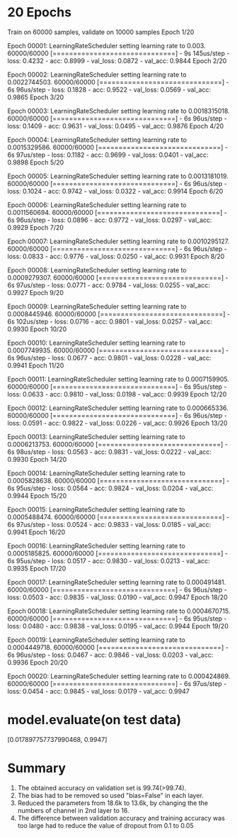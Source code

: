 # 20 Epochs


Train on 60000 samples, validate on 10000 samples
Epoch 1/20

Epoch 00001: LearningRateScheduler setting learning rate to 0.003.
60000/60000 [==============================] - 9s 145us/step - loss: 0.4232 - acc: 0.8999 - val_loss: 0.0872 - val_acc: 0.9844
Epoch 2/20

Epoch 00002: LearningRateScheduler setting learning rate to 0.0022744503.
60000/60000 [==============================] - 6s 96us/step - loss: 0.1828 - acc: 0.9522 - val_loss: 0.0569 - val_acc: 0.9865
Epoch 3/20

Epoch 00003: LearningRateScheduler setting learning rate to 0.0018315018.
60000/60000 [==============================] - 6s 96us/step - loss: 0.1409 - acc: 0.9631 - val_loss: 0.0495 - val_acc: 0.9876
Epoch 4/20

Epoch 00004: LearningRateScheduler setting learning rate to 0.0015329586.
60000/60000 [==============================] - 6s 97us/step - loss: 0.1182 - acc: 0.9699 - val_loss: 0.0401 - val_acc: 0.9898
Epoch 5/20

Epoch 00005: LearningRateScheduler setting learning rate to 0.0013181019.
60000/60000 [==============================] - 6s 96us/step - loss: 0.1024 - acc: 0.9742 - val_loss: 0.0322 - val_acc: 0.9914
Epoch 6/20

Epoch 00006: LearningRateScheduler setting learning rate to 0.0011560694.
60000/60000 [==============================] - 6s 96us/step - loss: 0.0896 - acc: 0.9772 - val_loss: 0.0297 - val_acc: 0.9929
Epoch 7/20

Epoch 00007: LearningRateScheduler setting learning rate to 0.0010295127.
60000/60000 [==============================] - 6s 96us/step - loss: 0.0833 - acc: 0.9776 - val_loss: 0.0250 - val_acc: 0.9931
Epoch 8/20

Epoch 00008: LearningRateScheduler setting learning rate to 0.0009279307.
60000/60000 [==============================] - 6s 97us/step - loss: 0.0771 - acc: 0.9784 - val_loss: 0.0255 - val_acc: 0.9927
Epoch 9/20

Epoch 00009: LearningRateScheduler setting learning rate to 0.0008445946.
60000/60000 [==============================] - 6s 102us/step - loss: 0.0716 - acc: 0.9801 - val_loss: 0.0257 - val_acc: 0.9930
Epoch 10/20

Epoch 00010: LearningRateScheduler setting learning rate to 0.0007749935.
60000/60000 [==============================] - 6s 96us/step - loss: 0.0677 - acc: 0.9801 - val_loss: 0.0228 - val_acc: 0.9941
Epoch 11/20

Epoch 00011: LearningRateScheduler setting learning rate to 0.0007159905.
60000/60000 [==============================] - 6s 95us/step - loss: 0.0633 - acc: 0.9810 - val_loss: 0.0198 - val_acc: 0.9939
Epoch 12/20

Epoch 00012: LearningRateScheduler setting learning rate to 0.000665336.
60000/60000 [==============================] - 6s 96us/step - loss: 0.0591 - acc: 0.9822 - val_loss: 0.0226 - val_acc: 0.9926
Epoch 13/20

Epoch 00013: LearningRateScheduler setting learning rate to 0.0006213753.
60000/60000 [==============================] - 6s 98us/step - loss: 0.0563 - acc: 0.9831 - val_loss: 0.0222 - val_acc: 0.9930
Epoch 14/20

Epoch 00014: LearningRateScheduler setting learning rate to 0.0005828638.
60000/60000 [==============================] - 6s 95us/step - loss: 0.0564 - acc: 0.9824 - val_loss: 0.0204 - val_acc: 0.9944
Epoch 15/20

Epoch 00015: LearningRateScheduler setting learning rate to 0.0005488474.
60000/60000 [==============================] - 6s 97us/step - loss: 0.0524 - acc: 0.9833 - val_loss: 0.0185 - val_acc: 0.9941
Epoch 16/20

Epoch 00016: LearningRateScheduler setting learning rate to 0.0005185825.
60000/60000 [==============================] - 6s 95us/step - loss: 0.0517 - acc: 0.9830 - val_loss: 0.0213 - val_acc: 0.9935
Epoch 17/20

Epoch 00017: LearningRateScheduler setting learning rate to 0.000491481.
60000/60000 [==============================] - 6s 96us/step - loss: 0.0503 - acc: 0.9835 - val_loss: 0.0190 - val_acc: 0.9947
Epoch 18/20

Epoch 00018: LearningRateScheduler setting learning rate to 0.0004670715.
60000/60000 [==============================] - 6s 95us/step - loss: 0.0480 - acc: 0.9838 - val_loss: 0.0195 - val_acc: 0.9944
Epoch 19/20

Epoch 00019: LearningRateScheduler setting learning rate to 0.0004449718.
60000/60000 [==============================] - 6s 96us/step - loss: 0.0467 - acc: 0.9846 - val_loss: 0.0203 - val_acc: 0.9936
Epoch 20/20

Epoch 00020: LearningRateScheduler setting learning rate to 0.000424869.
60000/60000 [==============================] - 6s 97us/step - loss: 0.0454 - acc: 0.9845 - val_loss: 0.0179 - val_acc: 0.9947

# model.evaluate(on test data)

[0.017897757737990468, 0.9947]

# Summary

1. The obtained accuracy on validation set is 99.74(>99.74).
2. The bias had to be removed so used "bias=False" in each layer.
3. Reduced the parameters from 18.6k to 13.6k, by changing the the numbers of channel in 2nd layer to 16.
4. The difference between validation accuracy and training accuracy was too large had to reduce the value of dropout from 0.1 to 0.05
